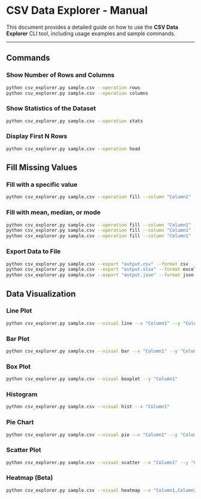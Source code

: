 # CSV Data Explorer - Manual

This document provides a detailed guide on how to use the **CSV Data Explorer** CLI tool, including usage examples and sample commands.

---

##  **Commands**

### Show Number of Rows and Columns
```sh
python csv_explorer.py sample.csv --operation rows
python csv_explorer.py sample.csv --operation columns
```
### Show Statistics of the Dataset
```sh
python csv_explorer.py sample.csv --operation stats
```
### Display First N Rows
```sh
python csv_explorer.py sample.csv --operation head
```
## Fill Missing Values
### Fill with a specific value
```sh
python csv_explorer.py sample.csv --operation fill --column "Column1" --value 0
```
### Fill with mean, median, or mode
```sh
python csv_explorer.py sample.csv --operation fill --column "Column1" --average mean
python csv_explorer.py sample.csv --operation fill --column "Column1" --average median
python csv_explorer.py sample.csv --operation fill --column "Column1" --average mode
```
### Export Data to File
```sh
python csv_explorer.py sample.csv --export "output.csv" --format csv
python csv_explorer.py sample.csv --export "output.xlsx" --format excel
python csv_explorer.py sample.csv --export "output.json" --format json
```
## Data Visualization
### Line Plot
```sh
python csv_explorer.py sample.csv --visual line --x "Column1" --y "Column2"
```
### Bar Plot
```sh
python csv_explorer.py sample.csv --visual bar --x "Column1" --y "Column2"
```
### Box Plot
```sh
python csv_explorer.py sample.csv --visual boxplot --y "Column1"
```
### Histogram
```sh
python csv_explorer.py sample.csv --visual hist --x "Column1"
```
### Pie Chart
```sh
python csv_explorer.py sample.csv --visual pie --x "Column1" --y "Column2"
```
### Scatter Plot
```sh
python csv_explorer.py sample.csv --visual scatter --x "Column1" --y "Column2"
```
### Heatmap (Beta)
```sh
python csv_explorer.py sample.csv --visual heatmap --x "Column1,Column2"
```
